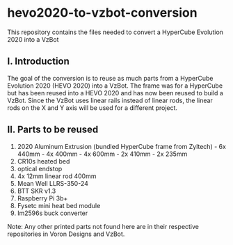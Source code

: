 # hevo2020-to-vzbot-conversion
This repository contains the files needed to convert a HyperCube Evolution 2020 into a VzBot


## I. Introduction
The goal of the conversion is to reuse as much parts from a HyperCube Evolution 2020 (HEVO 2020) into a VzBot. The frame was for a HyperCube but has been reused into a HEVO 2020 and has now been reused to build a VzBot. Since the VzBot uses linear rails instead of linear rods, the linear rods on the X and Y axis will be used for a different project.


## II. Parts to be reused

  1. 2020 Aluminum Extrusion (bundled HyperCube frame from Zyltech)
    - 6x 440mm
    - 4x 400mm
    - 4x 600mm
    - 2x 410mm
    - 2x 235mm
  2. CR10s heated bed
  3. optical endstop
  4. 4x 12mm linear rod 400mm
  5. Mean Well LLRS-350-24
  6. BTT SKR v1.3
  7. Raspberry Pi 3b+
  8. Fysetc mini heat bed module
  9. lm2596s buck converter

Note:
Any other printed parts not found here are in their respective repositories in Voron Designs and VzBot.